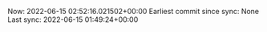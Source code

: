 Now: 2022-06-15 02:52:16.021502+00:00 Earliest commit since sync: None Last sync: 2022-06-15 01:49:24+00:00
